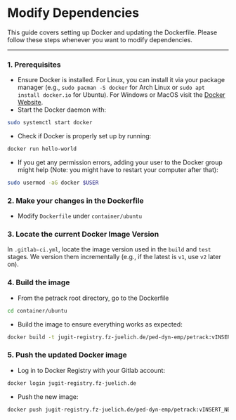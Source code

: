 # Modify Dependencies

This guide covers setting up Docker and updating the Dockerfile. Please follow these steps whenever you want to modify dependencies.

---

### 1. Prerequisites

- Ensure Docker is installed. For Linux, you can install it via your package manager (e.g., `sudo pacman -S docker` for Arch Linux or `sudo apt install docker.io` for Ubuntu). For Windows or MacOS visit the [Docker Website](https://www.docker.com/get-started/).
- Start the Docker daemon with:
```bash
sudo systemctl start docker
```
- Check if Docker is properly set up by running:
```bash
docker run hello-world
```
- If you get any permission errors, adding your user to the Docker group might help (Note: you might have to restart your computer after that):
```bash
sudo usermod -aG docker $USER
```

### 2. Make your changes in the Dockerfile
- Modify `Dockerfile` under `container/ubuntu`

### 3. Locate the current Docker Image Version
In `.gitlab-ci.yml`, locate the image version used in the `build` and `test` stages. We version them incrementally (e.g., if the latest is `v1`, use `v2` later on).

### 4. Build the image
- From the petrack root directory, go to the Dockerfile
```bash
cd container/ubuntu
```
- Build the image to ensure everything works as expected:
```bash
docker build -t jugit-registry.fz-juelich.de/ped-dyn-emp/petrack:vINSERT_NEW_VERSION_NUMBER_HERE .
```

### 5. Push the updated Docker image
- Log in to Docker Registry with your Gitlab account:
```bash
docker login jugit-registry.fz-juelich.de
```
- Push the new image:
```bash
docker push jugit-registry.fz-juelich.de/ped-dyn-emp/petrack:vINSERT_NEW_VERSION_NUMBER_HERE
```
